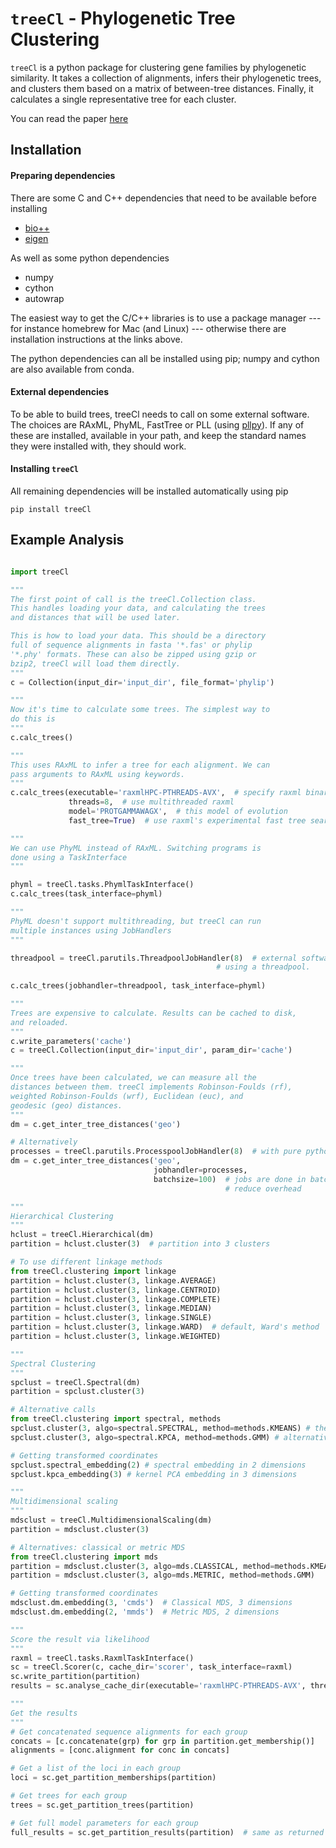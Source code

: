 # ``treeCl`` - Phylogenetic Tree Clustering

``treeCl`` is a python package for clustering gene families by
phylogenetic similarity. It takes a collection of alignments, infers their phylogenetic trees,
and clusters them based on a matrix of between-tree distances. Finally, it calculates a single representative tree for each cluster.

You can read the paper [here](http://arxiv.org/abs/1510.02356)

## Installation

#### Preparing dependencies

There are some C and C++ dependencies that need to be available before installing
- [bio++](http://biopp.univ-montp2.fr/wiki/index.php/Main_Page)
- [eigen](http://eigen.tuxfamily.org/index.php?title=Main_Page)

As well as some python dependencies
- numpy
- cython
- autowrap

The easiest way to get the C/C++ libraries is to use a package manager --- for instance homebrew for Mac (and Linux) --- otherwise there are installation instructions at the links above.

The python dependencies can all be installed using pip; numpy and cython are also available from conda.

#### External dependencies

To be able to build trees, treeCl needs to call on some external software. The choices are RAxML, PhyML, FastTree or PLL (using [pllpy](https://github.com/kgori/pllpy)). If any of these are installed, available in your path, and keep the standard names they were installed with, they should work.

#### Installing ``treeCl``
All remaining dependencies will be installed automatically using pip

    pip install treeCl



## Example Analysis
``` python

import treeCl

"""
The first point of call is the treeCl.Collection class. 
This handles loading your data, and calculating the trees 
and distances that will be used later.

This is how to load your data. This should be a directory
full of sequence alignments in fasta '*.fas' or phylip
'*.phy' formats. These can also be zipped using gzip or 
bzip2, treeCl will load them directly.
"""
c = Collection(input_dir='input_dir', file_format='phylip')

"""
Now it's time to calculate some trees. The simplest way to 
do this is
"""
c.calc_trees()

"""
This uses RAxML to infer a tree for each alignment. We can 
pass arguments to RAxML using keywords.
"""
c.calc_trees(executable='raxmlHPC-PTHREADS-AVX',  # specify raxml binary to use
             threads=8,  # use multithreaded raxml
             model='PROTGAMMAWAGX',  # this model of evolution
             fast_tree=True)  # use raxml's experimental fast tree search option

"""
We can use PhyML instead of RAxML. Switching programs is 
done using a TaskInterface
"""

phyml = treeCl.tasks.PhymlTaskInterface()
c.calc_trees(task_interface=phyml)

"""
PhyML doesn't support multithreading, but treeCl can run 
multiple instances using JobHandlers
"""

threadpool = treeCl.parutils.ThreadpoolJobHandler(8)  # external software can be run in parallel
                                              # using a threadpool.
                                              
c.calc_trees(jobhandler=threadpool, task_interface=phyml)

"""
Trees are expensive to calculate. Results can be cached to disk, 
and reloaded.
"""
c.write_parameters('cache')
c = treeCl.Collection(input_dir='input_dir', param_dir='cache')

"""
Once trees have been calculated, we can measure all the 
distances between them. treeCl implements Robinson-Foulds (rf), 
weighted Robinson-Foulds (wrf), Euclidean (euc), and 
geodesic (geo) distances.
"""
dm = c.get_inter_tree_distances('geo')  

# Alternatively
processes = treeCl.parutils.ProcesspoolJobHandler(8)  # with pure python code, it is better to use processpools to parallelise for speed
dm = c.get_inter_tree_distances('geo', 
                                jobhandler=processes, 
                                batchsize=100)  # jobs are done in batches to
                                                # reduce overhead

"""
Hierarchical Clustering
"""
hclust = treeCl.Hierarchical(dm)
partition = hclust.cluster(3)  # partition into 3 clusters

# To use different linkage methods
from treeCl.clustering import linkage
partition = hclust.cluster(3, linkage.AVERAGE)
partition = hclust.cluster(3, linkage.CENTROID)
partition = hclust.cluster(3, linkage.COMPLETE)
partition = hclust.cluster(3, linkage.MEDIAN)
partition = hclust.cluster(3, linkage.SINGLE)
partition = hclust.cluster(3, linkage.WARD)  # default, Ward's method
partition = hclust.cluster(3, linkage.WEIGHTED)

"""
Spectral Clustering
"""
spclust = treeCl.Spectral(dm)
partition = spclust.cluster(3)

# Alternative calls
from treeCl.clustering import spectral, methods
spclust.cluster(3, algo=spectral.SPECTRAL, method=methods.KMEANS) # these are the defaults
spclust.cluster(3, algo=spectral.KPCA, method=methods.GMM) # alternatives use kernel PCA and a Gaussian Mixture Model

# Getting transformed coordinates
spclust.spectral_embedding(2) # spectral embedding in 2 dimensions
spclust.kpca_embedding(3) # kernel PCA embedding in 3 dimensions

"""
Multidimensional scaling
"""
mdsclust = treeCl.MultidimensionalScaling(dm)
partition = mdsclust.cluster(3)

# Alternatives: classical or metric MDS
from treeCl.clustering import mds
partition = mdsclust.cluster(3, algo=mds.CLASSICAL, method=methods.KMEANS)
partition = mdsclust.cluster(3, algo=mds.METRIC, method=methods.GMM)

# Getting transformed coordinates
mdsclust.dm.embedding(3, 'cmds')  # Classical MDS, 3 dimensions
mdsclust.dm.embedding(2, 'mmds')  # Metric MDS, 2 dimensions

"""
Score the result via likelihood
"""
raxml = treeCl.tasks.RaxmlTaskInterface()
sc = treeCl.Scorer(c, cache_dir='scorer', task_interface=raxml) 
sc.write_partition(partition)
results = sc.analyse_cache_dir(executable='raxmlHPC-PTHREADS-AVX', threads=8)

"""
Get the results
"""
# Get concatenated sequence alignments for each group
concats = [c.concatenate(grp) for grp in partition.get_membership()]
alignments = [conc.alignment for conc in concats]

# Get a list of the loci in each group
loci = sc.get_partition_memberships(partition)

# Get trees for each group
trees = sc.get_partition_trees(partition)

# Get full model parameters for each group
full_results = sc.get_partition_results(partition)  # same as returned by analyse_cache_dir

